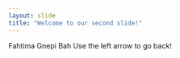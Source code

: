 ```yaml
---
layout: slide
title: "Welcome to our second slide!"
---
```

Fahtima Gnepi Bah
Use the left arrow to go back!
